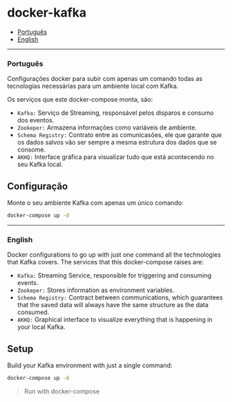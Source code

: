 # docker-kafka

- [Português](###Português)
- [English](###English)

---

### Português

Configurações docker para subir com apenas um comando todas as tecnologias necessárias para um ambiente local com Kafka.

Os serviços que este docker-compose monta, são:

- `Kafka:` Serviço de Streaming, responsável pelos disparos e consumo dos eventos.
- `Zookeper:` Armazena informações como variáveis de ambiente.
- `Schema Registry:` Contrato entre as comunicasões, ele que garante que os dados salvos vão ser sempre a mesma estrutura dos dados que se consome.
- `AKHQ:` Interface gráfica para visualizar tudo que está acontecendo no seu Kafka local.

## Configuração

Monte o seu ambiente Kafka com apenas um único comando:

```bash
docker-compose up -d
```

---

<!-- ## Kafka -->

<!-- ## Zookeeper

O Apache ZooKeeper é um projeto Apache de código aberto que permite que os clusters distribuam informações como configuração, nomeação e serviços de grupo em grandes clusters. O projeto era originalmente um subprojeto do Apache Hadoop, mas tornou-se um projeto importante por si só, gerenciado pela Apache Software Foundation.

O Apache ZooKeeper é um serviço para fornecer informações de configuração, nomeação, sincronização e serviços de grupo em sistemas distribuídos, incluindo o Hadoop. A lógica do projeto é facilitar o gerenciamento de sistemas distribuídos, já que muitos aplicativos economizam nos serviços que tornam as mudanças de propagação confiáveis. O ZooKeeper usa um armazenamento de valores-chave de maneira hierárquica. É usado para ambientes de alta disponibilidade.

## Schema Registry

## AKHQ -->

### English

Docker configurations to go up with just one command all the technologies that Kafka covers.
The services that this docker-compose raises are:

- `Kafka:` Streaming Service, responsible for triggering and consuming events.
- `Zookeper:` Stores information as environment variables.
- `Schema Registry:` Contract between communications, which guarantees that the saved data will always have the same structure as the data consumed.
- `AKHQ:` Graphical interface to visualize everything that is happening in your local Kafka.

## Setup

Build your Kafka environment with just a single command:

```bash
docker-compose up -d
```

> Run with docker-compose
